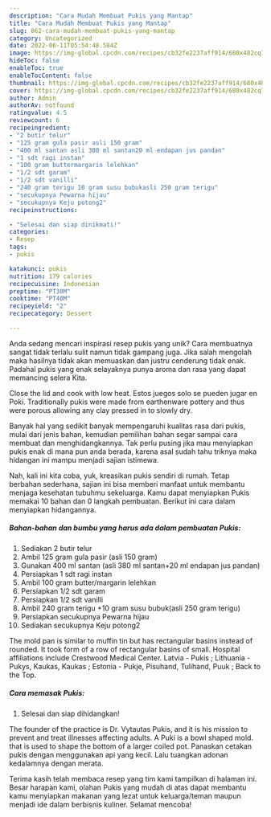 ```yaml
---
description: "Cara Mudah Membuat Pukis yang Mantap"
title: "Cara Mudah Membuat Pukis yang Mantap"
slug: 862-cara-mudah-membuat-pukis-yang-mantap
category: Uncategorized
date: 2022-06-11T05:54:48.584Z
image: https://img-global.cpcdn.com/recipes/cb32fe2237aff914/680x482cq70/pukis-foto-resep-utama.jpg
hideToc: false
enableToc: true
enableTocContent: false
thumbnail: https://img-global.cpcdn.com/recipes/cb32fe2237aff914/680x482cq70/pukis-foto-resep-utama.jpg
cover: https://img-global.cpcdn.com/recipes/cb32fe2237aff914/680x482cq70/pukis-foto-resep-utama.jpg
author: Admin
authorAv: notfound
ratingvalue: 4.5
reviewcount: 6
recipeingredient:
- "2 butir telur"
- "125 gram gula pasir asli 150 gram"
- "400 ml santan asli 380 ml santan20 ml endapan jus pandan"
- "1 sdt ragi instan"
- "100 gram buttermargarin lelehkan"
- "1/2 sdt garam"
- "1/2 sdt vanilli"
- "240 gram terigu 10 gram susu bubukasli 250 gram terigu"
- "secukupnya Pewarna hijau"
- "secukupnya Keju potong2"
recipeinstructions:

- "Selesai dan siap dinikmati!"
categories:
- Resep
tags:
- pukis

katakunci: pukis 
nutrition: 179 calories
recipecuisine: Indonesian
preptime: "PT30M"
cooktime: "PT40M"
recipeyield: "2"
recipecategory: Dessert

---
```





Anda sedang mencari inspirasi resep pukis yang unik? Cara membuatnya sangat tidak terlalu sulit namun tidak gampang juga. Jika salah mengolah maka hasilnya tidak akan memuaskan dan justru cenderung tidak enak. Padahal pukis yang enak selayaknya punya aroma dan rasa yang dapat memancing selera Kita.





Close the lid and cook with low heat. Estos juegos solo se pueden jugar en Poki. Traditionally pukis were made from earthenware pottery and thus were porous allowing any clay pressed in to slowly dry.

Banyak hal yang sedikit banyak mempengaruhi kualitas rasa dari pukis, mulai dari jenis bahan, kemudian pemilihan bahan segar sampai cara membuat dan menghidangkannya. Tak perlu pusing jika mau menyiapkan pukis enak di mana pun anda berada, karena asal sudah tahu triknya maka hidangan ini mampu menjadi sajian istimewa.






Nah, kali ini kita coba, yuk, kreasikan pukis sendiri di rumah. Tetap berbahan sederhana, sajian ini bisa memberi manfaat untuk membantu menjaga kesehatan tubuhmu sekeluarga. Kamu dapat menyiapkan Pukis memakai 10 bahan dan 0 langkah pembuatan. Berikut ini cara dalam menyiapkan hidangannya.

<!--inarticleads1-->

##### Bahan-bahan dan bumbu yang harus ada dalam pembuatan Pukis:

1. Sediakan 2 butir telur
1. Ambil 125 gram gula pasir (asli 150 gram)
1. Gunakan 400 ml santan (asli 380 ml santan+20 ml endapan jus pandan)
1. Persiapkan 1 sdt ragi instan
1. Ambil 100 gram butter/margarin lelehkan
1. Persiapkan 1/2 sdt garam
1. Persiapkan 1/2 sdt vanilli
1. Ambil 240 gram terigu +10 gram susu bubuk(asli 250 gram terigu)
1. Persiapkan secukupnya Pewarna hijau
1. Sediakan secukupnya Keju potong2


The mold pan is similar to muffin tin but has rectangular basins instead of rounded. It took form of a row of rectangular basins of small. Hospital affiliations include Crestwood Medical Center. Latvia - Pukis ; Lithuania - Pukys, Kaukas, Kaukas ; Estonia - Pukje, Pisuhand, Tulihand, Puuk ; Back to the Top. 

<!--inarticleads2-->

##### Cara memasak Pukis:


1. Selesai dan siap dihidangkan!

The founder of the practice is Dr. Vytautas Pukis, and it is his mission to prevent and treat illnesses affecting adults. A Puki is a bowl shaped mold. that is used to shape the bottom of a larger coiled pot. Panaskan cetakan pukis dengan menggunakan api yang kecil. Lalu tuangkan adonan kedalamnya dengan merata. 

Terima kasih telah membaca resep yang tim kami tampilkan di halaman ini. Besar harapan kami, olahan Pukis yang mudah di atas dapat membantu kamu menyiapkan makanan yang lezat untuk keluarga/teman maupun menjadi ide dalam berbisnis kuliner. Selamat mencoba!
